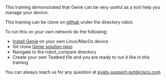 This training demonstrated that Genie can be very useful as a tool help you
manage your device.

This training can be clone on
[github](https://github.com/jeaubin/katacoda-scenarios) under the directory
robot.

To run this on your own network do the following:

* [Install Genie](https://www.katacoda.com/jeaubin/scenarios/install) on your own Linux/MacOs device
* Git clone [Genie solution repo](https://github.com/CiscoTestAutomation/genie_solutions)
* Navigate to the robot_compare directory
* Create your own Testbed file and you are ready to run it like in this training

You can always reach us for any question at pyats-support-ext@cisco.com
